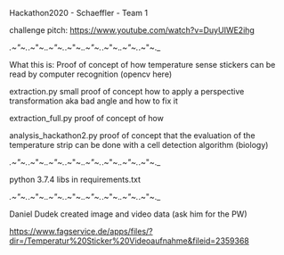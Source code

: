 Hackathon2020 - Schaeffler - Team 1

challenge pitch: https://www.youtube.com/watch?v=DuyUIWE2ihg


_.~"~._.~"~._.~"~._.~"~._.~"~._.~"~._.~"~._.~"~._

What this is:
    Proof of concept of how temperature sense stickers can be read by computer recognition (opencv here)

extraction.py
    small proof of concept how to apply a perspective transformation
    aka bad angle and how to fix it

extraction_full.py
    proof of concept of how 

analysis_hackathon2.py
    proof of concept that the evaluation of the temperature strip can be done with a cell detection algorithm (biology) 

_.~"~._.~"~._.~"~._.~"~._.~"~._.~"~._.~"~._.~"~._

python 3.7.4
libs in requirements.txt

_.~"~._.~"~._.~"~._.~"~._.~"~._.~"~._.~"~._.~"~._

Daniel Dudek created image and video data (ask him for the PW)

https://www.fagservice.de/apps/files/?dir=/Temperatur%20Sticker%20Videoaufnahme&fileid=2359368